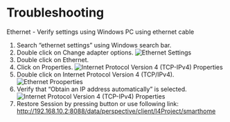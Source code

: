 # Troubleshooting
Ethernet - Verify settings using Windows PC using ethernet cable
1. Search “ethernet settings” using Windows search bar.
2. Double click on Change adapter options.
![Ethernet Settings](https://github.com/user-attachments/assets/405834df-6ddc-40ef-93c7-ccc00f8f6d7a)
3. Double click on Ethernet.
4. Click on Properties.
![Internet Protocol Version 4 (TCP-IPv4) Properties](https://github.com/user-attachments/assets/5452f659-3314-4e3b-814d-56392408fe26)
5. Double click on Internet Protocol Version 4 (TCP/IPv4).
![Ethernet Prooperties](https://github.com/user-attachments/assets/62cd93aa-09f8-46f5-a0b1-928f7255cc72)
6. Verify that “Obtain an IP address automatically” is selected.
![Internet Protocol Version 4 (TCP-IPv4) Properties](https://github.com/user-attachments/assets/4287082b-46f7-495e-994e-c55a2cc08b14)
7. Restore Session by pressing button or use following link: http://192.168.10.2:8088/data/perspective/client/I4Project/smarthome 

